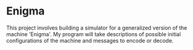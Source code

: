 # Enigma
This project involves building a simulator for a generalized version of the machine 'Enigma'. My program will take descriptions of possible initial configurations of the machine and messages to encode or decode.
